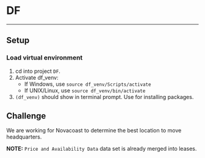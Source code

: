 # DF
---

## Setup
### Load virtual environment
1. cd into project `DF`.
2. Activate df_venv:
    - If Windows, use `source df_venv/Scripts/activate`
    - If UNIX/Linux, use `source df_venv/bin/activate`
3. `(df_venv)` should show in terminal prompt. Use for installing packages.


## Challenge
We are working for Novacoast to determine the best location to move headquarters.


**NOTE:** `Price and Availability Data` data set is already merged into leases.
